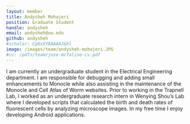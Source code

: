 ```yaml
---
layout: member
title: Andysheh Mohajeri
position: Graduate Student
handle: andysheh
email: andysheh@uw.edu
github: andysheh
#scholar: Cp6vXY8AAAAJ&hl
image: /images/team/andysheh-mohajeri.JPG
#cv: /pdfs/team/jose-mcfaline-cv.pdf
---
```


I am currently an undergraduate student in the Electrical Engineering department. I am responsible for debugging and adding small enhancements to Monocle while also assisting in the maintenance of the Monocle and Cell Atlas of Worm websites. Prior to working in the Trapnell Lab, I worked as an undergraduate research intern in Wenying Shou’s Lab where I developed scripts that calculated the birth and death rates of fluorescent cells by analyzing microscope images. In my free time I enjoy developing Android applications.
